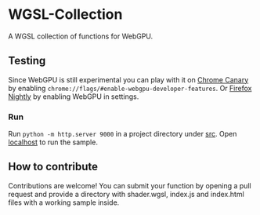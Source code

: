 # WGSL-Collection
A WGSL collection of functions for WebGPU.
## Testing
Since WebGPU is still experimental you can play with it on [Chrome Canary](https://www.google.com/intl/it/chrome/canary/) by enabling `chrome://flags/#enable-webgpu-developer-features`. Or [Firefox Nightly](https://www.mozilla.org/it/firefox/channel/desktop/) by enabling WebGPU in settings.
### Run
Run `python -m http.server 9000` in a project directory under [src](src). Open [localhost](http://localhost:9000/) to run the sample.
## How to contribute
Contributions are welcome! You can submit your function by opening a pull request and provide a directory with shader.wgsl, index.js and index.html files with a working sample inside.
